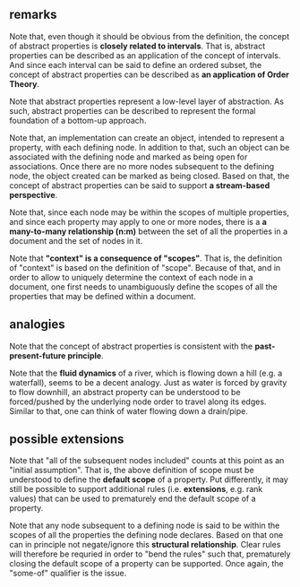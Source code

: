 
<!-- ======================================================================= -->
## remarks

Note that, even though it should be obvious from the definition, the concept
of abstract properties is **closely related to intervals**. That is, abstract
properties can be described as an application of the concept of intervals. And
since each interval can be said to define an ordered subset, the concept of
abstract properties can be described as **an application of Order Theory**.

Note that abstract properties represent a low-level layer of abstraction. As
such, abstract properties can be described to represent the formal foundation
of a bottom-up approach.

Note that, an implementation can create an object, intended to represent a
property, with each defining node. In addition to that, such an object can be
associated with the defining node and marked as being open for associations.
Once there are no more nodes subsequent to the defining node, the object
created can be marked as being closed. Based on that, the concept of abstract
properties can be said to support **a stream-based perspective**.

Note that, since each node may be within the scopes of multiple properties,
and since each property may apply to one or more nodes, there is a
**a many-to-many relationship (n:m)** between the set of all the properties
in a document and the set of nodes in it.

Note that **"context" is a consequence of "scopes"**. That is, the definition
of "context" is based on the definition of "scope". Because of that, and in
order to allow to uniquely determine the context of each node in a document,
one first needs to unambiguously define the scopes of all the properties that
may be defined within a document.

<!-- ======================================================================= -->
## analogies

Note that the concept of abstract properties is consistent with the
**past-present-future principle**.

Note that the **fluid dynamics** of a river, which is flowing down a hill (e.g.
a waterfall), seems to be a decent analogy. Just as water is forced by gravity
to flow downhill, an abstract property can be understood to be forced/pushed
by the underlying node order to travel along its edges. Similar to that, one
can think of water flowing down a drain/pipe.

<!-- ======================================================================= -->
## possible extensions

Note that "all of the subsequent nodes included" counts at this point as an
"initial assumption". That is, the above definition of scope must be understood
to define the **default scope** of a property. Put differently, it may still be
possible to support additional rules (i.e. **extensions**, e.g. rank values)
that can be used to prematurely end the default scope of a property.

Note that any node subsequent to a defining node is said to be within the
scopes of all the properties the defining node declares. Based on that one
can in principle not negate/ignore this **structural relationship**. Clear
rules will therefore be requried in order to "bend the rules" such that,
prematurely closing the default scope of a property can be supported. Once
again, the "some-of" qualifier is the issue.
